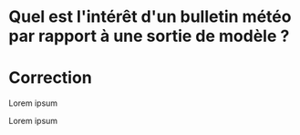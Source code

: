 # Quel est l'intérêt d'un bulletin météo par rapport à une sortie de modèle ?

# Correction
Lorem ipsum

Lorem ipsum
